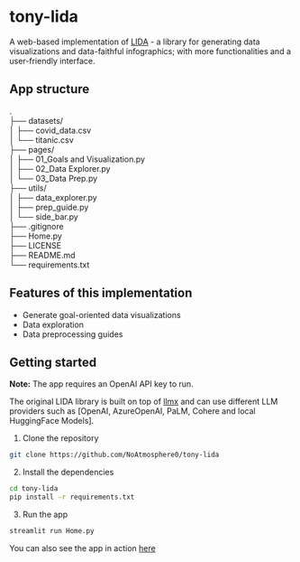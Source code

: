 # tony-lida
A web-based implementation of [LIDA](https://github.com/microsoft/lida) - a library for generating data visualizations and data-faithful infographics; with more functionalities and a user-friendly interface.

## App structure
.  
├── datasets/  
│   ├── covid_data.csv  
│   └── titanic.csv  
├── pages/  
│   ├── 01_Goals and Visualization.py  
│   ├── 02_Data Explorer.py  
│   └── 03_Data Prep.py  
├── utils/    
│   ├── data_explorer.py  
│   ├── prep_guide.py  
│   └── side_bar.py  
├── .gitignore  
├── Home.py  
├── LICENSE  
├── README.md  
└── requirements.txt

## Features of this implementation
- Generate goal-oriented data visualizations
- Data exploration
- Data preprocessing guides

## Getting started
**Note:** The app requires an OpenAI API key to run.

The original LIDA library is built on top of [llmx](https://github.com/victordibia/llmx) and can use different LLM providers such as [OpenAI, AzureOpenAI, PaLM, Cohere and local HuggingFace Models].

1. Clone the repository
```bash
git clone https://github.com/NoAtmosphere0/tony-lida
```
2. Install the dependencies
```bash
cd tony-lida
pip install -r requirements.txt
```
3. Run the app
```bash
streamlit run Home.py
```

You can also see the app in action [here](https://tony-lida-demo.streamlit.app/)



